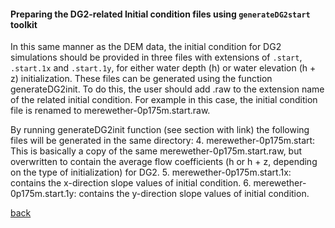 #### Preparing the DG2-related Initial condition files using `generateDG2start` toolkit

In this same manner as the DEM data, the initial condition for DG2 simulations should be provided in three files with extensions of `.start`, `.start.1x` and `.start.1y`, for either water depth (h) or water elevation (h + z) initialization. These files can be generated using the function generateDG2init. To do this, the user should add .raw to the extension name of the related initial condition. For example in this case, the initial condition file is renamed to  merewether-0p175m.start.raw. 

By running generateDG2init function (see section with link) the following files will be generated in the same directory: 
4.	merewether-0p175m.start: This is basically a copy of the same merewether-0p175m.start.raw, but overwritten to contain the average flow coefficients (h or h + z, depending on the type of initialization) for DG2.
5.	merewether-0p175m.start.1x: contains the x-direction slope values of initial condition.
6.	merewether-0p175m.start.1y: contains the y-direction slope values of initial condition.


[back](/Merewether2.md)
